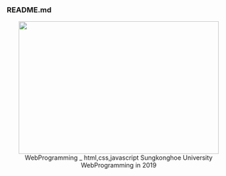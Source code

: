 ### README.md

<center>
<img src="https://user-images.githubusercontent.com/57865037/113119213-21ab2980-924b-11eb-85b1-c14e3d1e7f10.png" width="450px" height="300px"></img></br>
WebProgramming _ html,css,javascript   
Sungkonghoe University WebProgramming in 2019
</center>  



